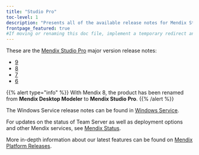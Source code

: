 ```yaml
---
title: "Studio Pro"
toc-level: 1
description: "Presents all of the available release notes for Mendix Studio Pro."
frontpage_featured: true
#If moving or renaming this doc file, implement a temporary redirect and let the respective team know they should update the URL in the product. See Mapping to Products for more details.
---
```


These are the [Mendix Studio Pro](/refguide/index) major version release notes:

* [9](9)
* [8](8)
* [7](7)
* [6](6)

{{% alert type="info" %}}
With Mendix 8, the product has been renamed from **Mendix Desktop Modeler** to **Mendix Studio Pro**.
{{% /alert %}}

The Windows Service release notes can be found in [Windows Service](windows-service).

For updates on the status of Team Server as well as deployment options and other Mendix services, see [Mendix Status](https://status.mendix.com/).

More in-depth information about our latest features can be found on [Mendix Platform Releases](https://www.mendix.com/releases/).
